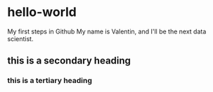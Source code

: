 # hello-world
My first steps in Github
My name is Valentin, and I'll be the next data scientist.
## this is a secondary heading
### this is a tertiary heading
